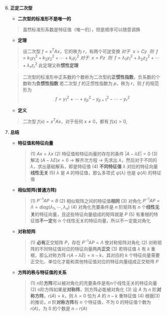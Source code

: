 6. **正定二次型**
    * **二次型的标准形不是唯一的**
    >虽然标准形系数是特征值（唯一的），但是顺序可以随意调换

    * **定理**
    >设二次型 $f=x^{T}Ax$，它的秩为 $r$，有两个可逆变换
    >$对于 \ \ x=Cy \ \ 则 \ \ f=k_{1}y_{1}^{2}+k_{2}y_{2}^{2}+\cdots+k_{r}y_{r}^{2}$
    >$对于 \ \ x=Pz \ \ 则 \ \ f=\lambda_{1}z_{1}^{2}+\lambda_{2}z_{2}^{2}+\cdots+\lambda_{r}z_{r}^{2}$
    >此定理又称**惯性定理**

    >二次型的标准形中正系数的个数称为二次型的**正惯性指数**，负系数的个数称为**负惯性指数**
    >若二次型 $f$ 的正惯性指数为 $p$，秩为 $r$，则 $f$ 的规范形为
    >$$f=y_{1}^{2}+\cdots+y_{p}^{2}-y_{p+1}^{2}-\cdots-y_{r}^{2}$$

    * **定义**
    >二次型 $f(x)=x^{T}Ax$，对于任何 $x \neq 0$，都有 $f(x) > 0$,


7. **总结**
    * **特征值和特征向量**
        >(1) $Ax = \lambda x$
        >(2) 特征值和特征向量的存在的条件 $|A - \lambda E| = 0$
        >(3) 解法 $(A - \lambda E)x = 0$  $\rightarrow$ 解齐次方程 $\rightarrow$ 先求出 $\lambda$，然后对于不同的$\lambda$，求出基础解系，即是特征值
        >(4) **不同特征值** $\lambda$ 对应的特征向量**线性无关**
        >(5) $\lambda$ 是 $A$ 的特征值，那么多项式 $\psi(λ)$ 也是 $\psi(A)$ 的特征值

    * **相似矩阵(普通方阵)**
        >(1) $P^{-1}AP=B$
        >(2) 相似矩阵之间的特征值**相同**
        >(3) 对角化 $P^{-1}AP = \Lambda = diag(\lambda_{1},\cdots,\lambda_{n})$
        >(4) 对角化充要条件是 $n$ 阶矩阵有 $n$ 个**线性无关**的特征向量，且这些特征向量组成的矩阵就是 $P$
        >(5) 有重根的特征值**不一定**有 $n$ 个线性无关的特征向量，所以不一定能对角化

    * **对称矩阵**
        >(1) **必有**正交矩阵 $P$，存在 $P^{-1}AP=\Lambda$ 使对称矩阵对角化
        >(2) 对称矩阵的不同特征值对应的特征向量两两**正交**
        >(3) 若特征值 $\lambda$ 有 $k$ 重根，那么对称方阵 $r(A-\lambda E) = n-k$，其对应的 $k$ 个特征向量需要正交化、单位化才能和其他特征值对应的特征向量组成正交矩阵 $P$

    * **方阵的秩与特征值的关系**
        >(1) n阶**方阵**可以被对角化的充要条件是有n个线性无关的特征向量
        >(2) n阶方阵如果是**对称阵**，则方阵必能被对角化
        >(3) 设 $A$ 为 $n$ 阶**对称方阵**，$r(A) = k$，则 $\lambda=0$ 恰为 $A$ 的 $n-k$ 重特征值
        >(4) 根据(3)的推论，$n$ 阶**对称方阵**有 $n$ 个特征值，不为 $0$ 的特征值个数为 $r(A)$，为 $0$ 的个数是 $n-r(A)$
